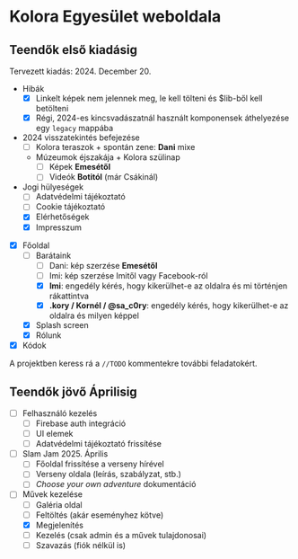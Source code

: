 # Kolora Egyesület weboldala

## Teendők első kiadásig

Tervezett kiadás: 2024. December 20.

- Hibák
  - [x] Linkelt képek nem jelennek meg, le kell tölteni és $lib-ből kell betölteni
  - [x] Régi, 2024-es kincsvadászatnál használt komponensek áthelyezése egy `legacy` mappába
- 2024 visszatekintés befejezése
  - [ ] Kolora teraszok + spontán zene: **Dani** mixe
  - Múzeumok éjszakája + Kolora szülinap
    - [ ] Képek **Emesétől**
    - [ ] Videók **Botitól** (már Csákinál)
- Jogi hülyeségek
  - [ ] Adatvédelmi tájékoztató
  - [ ] Cookie tájékoztató
  - [x] Elérhetőségek
  - [x] Impresszum
- [x] Főoldal
  - [ ] Barátaink
    - [ ] Dani: kép szerzése **Emesétől**
    - [ ] Imi: kép szerzése Imitől vagy Facebook-ról
    - [x] **Imi**: engedély kérés, hogy kikerülhet-e az oldalra és mi történjen rákattintva
    - [x] **.kory / Kornél / @sa_c0ry**: engedély kérés, hogy kikerülhet-e az oldalra és milyen képpel
  - [x] Splash screen
  - [x] Rólunk
- [x] Kódok

A projektben keress rá a `//TODO` kommentekre további feladatokért.

## Teendők jövő Áprilisig

- [ ] Felhasználó kezelés
  - [ ] Firebase auth integráció
  - [ ] UI elemek
  - [ ] Adatvédelmi tájékoztató frissítése
- [ ] Slam Jam 2025. Április
  - [ ] Főoldal frissítése a verseny hírével
  - [ ] Verseny oldala (leírás, szabályzat, stb.)
  - [ ] *Choose your own adventure* dokumentáció
- [ ] Művek kezelése
  - [ ] Galéria oldal
  - [ ] Feltöltés (akár eseményhez kötve)
  - [x] Megjelenítés
  - [ ] Kezelés (csak admin és a művek tulajdonosai)
  - [ ] Szavazás (fiók nélkül is)
